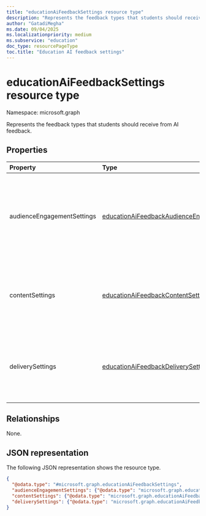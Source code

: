 ```yaml
---
title: "educationAiFeedbackSettings resource type"
description: "Represents the feedback types that students should receive from AI feedback."
author: "GatadiMegha"
ms.date: 09/04/2025
ms.localizationpriority: medium
ms.subservice: "education"
doc_type: resourcePageType
toc.title: "Education AI feedback settings"
---
```


# educationAiFeedbackSettings resource type

Namespace: microsoft.graph

Represents the feedback types that students should receive from AI feedback.

## Properties

|Property|Type|Description|
|:---|:---|:---|
|audienceEngagementSettings|[educationAiFeedbackAudienceEngagementSettings](../resources/educationaifeedbackaudienceengagementsettings.md)|The audience engagement related feedback types that students should receive from the AI feedback.|
|contentSettings|[educationAiFeedbackContentSettings](../resources/educationaifeedbackcontentsettings.md)|The content related feedback types that students should receive from the AI feedback.|
|deliverySettings|[educationAiFeedbackDeliverySettings](../resources/educationaifeedbackdeliverysettings.md)|The delivery related feedback types that students should receive from the AI feedback.|

## Relationships

None.

## JSON representation

The following JSON representation shows the resource type.
<!-- {
  "blockType": "resource",
  "@odata.type": "microsoft.graph.educationAiFeedbackSettings"
}
-->
``` json
{
  "@odata.type": "#microsoft.graph.educationAiFeedbackSettings",
  "audienceEngagementSettings": {"@odata.type": "microsoft.graph.educationAiFeedbackAudienceEngagementSettings"},
  "contentSettings": {"@odata.type": "microsoft.graph.educationAiFeedbackContentSettings"},
  "deliverySettings": {"@odata.type": "microsoft.graph.educationAiFeedbackDeliverySettings"}  
}
```
